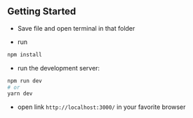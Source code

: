 ## Getting Started
- Save file and open terminal in that folder

- run 
```bash
npm install
```

- run the development server:

```bash
npm run dev
# or
yarn dev
```

- open link `http://localhost:3000/` in your favorite browser